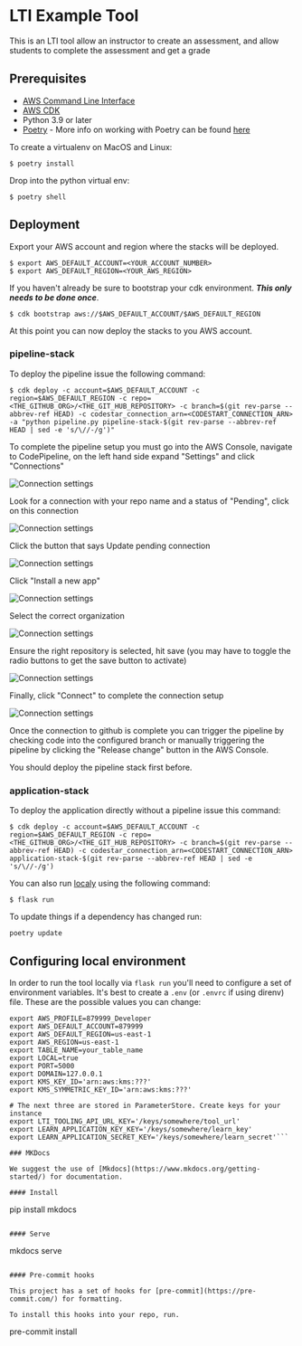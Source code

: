 # LTI Example Tool

This is an LTI tool allow an instructor to create an assessment, and allow students to complete the assessment and get a grade

## Prerequisites

- [AWS Command Line Interface](https://aws.amazon.com/cli/)
- [AWS CDK](https://docs.aws.amazon.com/cdk/latest/guide/getting_started.html#getting_started_install)
- Python 3.9 or later
- [Poetry](https://python-poetry.org/docs/) - More info on working with Poetry can be found [here](./docs/POETRY.md)

To create a virtualenv on MacOS and Linux:

```
$ poetry install
```

Drop into the python virtual env:

```
$ poetry shell
```

## Deployment

Export your AWS account and region where the stacks will be deployed.

```
$ export AWS_DEFAULT_ACCOUNT=<YOUR_ACCOUNT_NUMBER>
$ export AWS_DEFAULT_REGION=<YOUR_AWS_REGION>
```

If you haven't already be sure to bootstrap your cdk environment. ***This only needs to be done once***.

```
$ cdk bootstrap aws://$AWS_DEFAULT_ACCOUNT/$AWS_DEFAULT_REGION
```

At this point you can now deploy the stacks to you AWS account.

### pipeline-stack

To deploy the pipeline issue the following command:

```
$ cdk deploy -c account=$AWS_DEFAULT_ACCOUNT -c region=$AWS_DEFAULT_REGION -c repo=<THE_GITHUB_ORG>/<THE_GIT_HUB_REPOSITORY> -c branch=$(git rev-parse --abbrev-ref HEAD) -c codestar_connection_arn=<CODESTART_CONNECTION_ARN> -a "python pipeline.py pipeline-stack-$(git rev-parse --abbrev-ref HEAD | sed -e 's/\//-/g')"
```

To complete the pipeline setup you must go into the AWS Console, navigate to CodePipeline, on the left hand side expand "Settings" and click "Connections"

![Connection settings](./images/connections01.png)

Look for a connection with your repo name and a status of "Pending", click on this connection

![Connection settings](./images/connections02.png)

Click the button that says Update pending connection

![Connection settings](./images/connections03.png)

Click "Install a new app"

![Connection settings](./images/connections04.png)

Select the correct organization

![Connection settings](./images/connections05.png)

Ensure the right repository is selected, hit save (you may have to toggle the radio buttons to get the save button to activate)

![Connection settings](./images/connections06.png)

Finally, click "Connect" to complete the connection setup

![Connection settings](./images/connections07.png)

Once the connection to github is complete you can trigger the pipeline by checking code into the configured branch or manually triggering the pipeline by clicking the "Release change" button in the AWS Console.

You should deploy the pipeline stack first before.

### application-stack

To deploy the application directly without a pipeline issue this command:

```
$ cdk deploy -c account=$AWS_DEFAULT_ACCOUNT -c region=$AWS_DEFAULT_REGION -c repo=<THE_GITHUB_ORG>/<THE_GIT_HUB_REPOSITORY> -c branch=$(git rev-parse --abbrev-ref HEAD) -c codestar_connection_arn=<CODESTART_CONNECTION_ARN> application-stack-$(git rev-parse --abbrev-ref HEAD | sed -e 's/\//-/g')
```

You can also run [localy](#configuring-local-environment) using the following command:

```
$ flask run
```

To update things if a dependency has changed run:

```
poetry update
```

## Configuring local environment

In order to run the tool locally via `flask run` you'll need to configure a set of environment variables. It's best 
to create a `.env` (or `.envrc` if using direnv) file.
These are the possible values you can change:

````
export AWS_PROFILE=879999_Developer
export AWS_DEFAULT_ACCOUNT=879999
export AWS_DEFAULT_REGION=us-east-1
export AWS_REGION=us-east-1
export TABLE_NAME=your_table_name
export LOCAL=true
export PORT=5000
export DOMAIN=127.0.0.1
export KMS_KEY_ID='arn:aws:kms:???'
export KMS_SYMMETRIC_KEY_ID='arn:aws:kms:???'

# The next three are stored in ParameterStore. Create keys for your instance
export LTI_TOOLING_API_URL_KEY='/keys/somewhere/tool_url'
export LEARN_APPLICATION_KEY_KEY='/keys/somewhere/learn_key'
export LEARN_APPLICATION_SECRET_KEY='/keys/somewhere/learn_secret'```

### MKDocs

We suggest the use of [Mkdocs](https://www.mkdocs.org/getting-started/) for documentation.

#### Install

````

pip install mkdocs

```

#### Serve

```

mkdocs serve

```

#### Pre-commit hooks

This project has a set of hooks for [pre-commit](https://pre-commit.com/) for formatting.

To install this hooks into your repo, run.

```

pre-commit install

```

```
